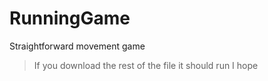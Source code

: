 # RunningGame
Straightforward movement game
>If you download the rest of the file it should run
I hope
